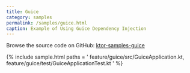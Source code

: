```yaml
---
title: Guice
category: samples
permalink: /samples/guice.html
caption: Example of Using Guice Dependency Injection
---
```


Browse the source code on GitHub: [ktor-samples-guice](https://github.com/ktorio/ktor-samples/tree/master/feature/guice)

{% include sample.html paths = '
    feature/guice/src/GuiceApplication.kt,
    feature/guice/test/GuiceApplicationTest.kt
' %}
